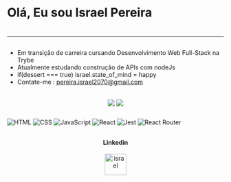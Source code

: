 <h1> Olá, Eu sou Israel Pereira <h1/>
<hr/>

###
- Em transição de carreira cursando Desenvolvimento Web Full-Stack na Trybe
- Atualmente estudando construção de APIs com nodeJs
- if(dessert === true) israel.state_of_mind = happy 
- Contate-me : pereira.israel2070@gmail.com
 

##

<div align="center">
<a href="https://github.com/IsraelViPe"> <img align="center" src="https://github-readme-stats.vercel.app/api?username=IsraelViPe&count_private=true&theme=moltack&hide=contribs,prs&show_icons=true" /></a>
<img align="center" src="https://github-readme-stats.vercel.app/api/top-langs/?username=IsraelViPe&layout=compact&theme=maroongold" />
</div>
  
##
  
![HTML](https://img.shields.io/badge/HTML5-E34F26?style=for-the-badge&logo=html5&logoColor=white)
![CSS](https://img.shields.io/badge/CSS3-1572B6?style=for-the-badge&logo=css3&logoColor=white)
![JavaScript](https://img.shields.io/badge/JavaScript-323330?style=for-the-badge&logo=javascript&logoColor=F7DF1E)
![React](https://img.shields.io/badge/React-20232A?style=for-the-badge&logo=react&logoColor=61DAFB)
![Jest](https://img.shields.io/badge/Jest-C21325?style=for-the-badge&logo=jest&logoColor=white)
![React Router](https://img.shields.io/badge/React_Router-CA4245?style=for-the-badge&logo=react-router&logoColor=white)  

##
<!--   <div align="center">
    <a href="https://israelvipe.github.io/" target="blank">
    <img align="center" src="https://github-readme-stats.vercel.app/api/pin/?username=IsraelViPe&theme=moltack&repo=IsraelViPe.github.io" />
    <a href="https://github.com/IsraelViPe/trybe-exercicios" target="blank">
    <img align="center" src="https://github-readme-stats.vercel.app/api/pin/?username=IsraelViPe&theme=moltack&repo=trybe-exercicios" /></a>
    </div> -->
    
 ##
 
 <h4 align="center">Linkedin</h4>
 <div align="center">
  <a href="https://www.linkedin.com/in/israel-vin%C3%ADcius-pereira-558620232/" target="blank">
    <img src="https://raw.githubusercontent.com/rahuldkjain/github-profile-readme-generator/master/src/images/icons/Social/linked-in-alt.svg" alt="israel" height="50" width="50"></a>
 </div>
  
  
  


